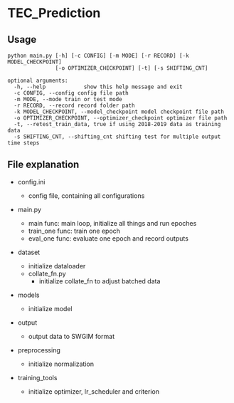 # TEC_Prediction

## Usage

<!-- python3 main.py --config [config_file_path] --mode [mode train/test] --record [record_path] -->
```
python main.py [-h] [-c CONFIG] [-m MODE] [-r RECORD] [-k MODEL_CHECKPOINT]
               [-o OPTIMIZER_CHECKPOINT] [-t] [-s SHIFTING_CNT]

optional arguments:
  -h, --help            show this help message and exit
  -c CONFIG, --config config file path
  -m MODE, --mode train or test mode
  -r RECORD, --record record folder path
  -k MODEL_CHECKPOINT, --model_checkpoint model checkpoint file path
  -o OPTIMIZER_CHECKPOINT, --optimizer_checkpoint optimizer file path
  -t, --retest_train_data, true if using 2018-2019 data as training data
  -s SHIFTING_CNT, --shifting_cnt shifting test for multiple output time steps
```
## File explanation

- config.ini  
  - config file, containing all configurations  
- main.py  
  - main func: main loop, initialize all things and run epoches  
  - train_one func: train one epoch  
  - eval_one func: evaluate one epoch and record outputs  
- dataset
  - initialize dataloader
  - collate_fn.py  
    - initialize collate_fn to adjust batched data  
- models
  - initialize model
- output
  - output data to SWGIM format  

- preprocessing
  - initialize normalization

- training_tools
  - initialize optimizer, lr_scheduler and criterion
